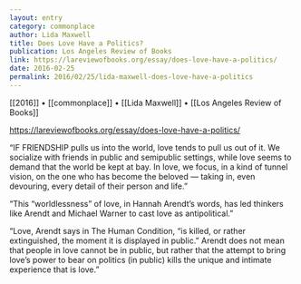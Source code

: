 ```yaml
---
layout: entry
category: commonplace
author: Lida Maxwell
title: Does Love Have a Politics?
publication: Los Angeles Review of Books
link: https://lareviewofbooks.org/essay/does-love-have-a-politics/
date: 2016-02-25
permalink: 2016/02/25/lida-maxwell-does-love-have-a-politics
---
```


[[2016]] • [[commonplace]] • [[Lida Maxwell]] • [[Los Angeles Review of Books]]

https://lareviewofbooks.org/essay/does-love-have-a-politics/

“IF FRIENDSHIP pulls us into the world, love tends to pull us out of it. We socialize with friends in public and semipublic settings, while love seems to demand that the world be kept at bay. In love, we focus, in a kind of tunnel vision, on the one who has become the beloved — taking in, even devouring, every detail of their person and life.”

“This “worldlessness” of love, in Hannah Arendt’s words, has led thinkers like Arendt and Michael Warner to cast love as antipolitical.”

“Love, Arendt says in The Human Condition, “is killed, or rather extinguished, the moment it is displayed in public.” Arendt does not mean that people in love cannot be in public, but rather that the attempt to bring love’s power to bear on politics (in public) kills the unique and intimate experience that is love.”

